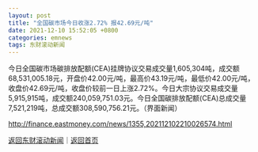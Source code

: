 ```yaml
---
layout: post
title: "全国碳市场今日收涨2.72% 报42.69元/吨"
date: 2021-12-10 15:52:05 +0800
categories: emnews
tags: 东财滚动新闻
---
```


今日全国碳市场碳排放配额(CEA)挂牌协议交易成交量1,605,304吨，成交额68,531,005.18元，开盘价42.00元/吨，最高价43.19元/吨，最低价42.00元/吨，收盘价42.69元/吨，收盘价较前一日上涨2.72%。今日大宗协议交易成交量5,915,915吨，成交额240,059,751.03元。今日全国碳排放配额(CEA)总成交量7,521,219吨，总成交额308,590,756.21元。（界面新闻）

<http://finance.eastmoney.com/news/1355,202112102210026574.html>

[返回东财滚动新闻](//finews.withounder.com/emnews/)｜[返回首页](//finews.withounder.com/)